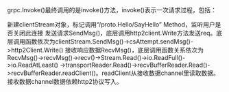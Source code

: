 grpc.Invoke()最终调用的是invoke()方法，invoke()表示一次请求过程，包括：

新建clientStream对象，标记调用“/proto.Hello/SayHello” Method，监听用户是否关闭此连接
发送请求SendMsg()，底层调用http2client.Write方法发送req。底层调用函数依次为clientStream.SendMsg()->csAttempt.sendMsg()->http2Client.Write()
接收响应数据RecvMsg()，底层调用函数关系依次为RecvMsg()->recvMsg()->recv()->Stream.Read()->io.ReadFull()->io.ReadAtLeast() ->transportReader.Read()->recvBufferReader.Read()->recvBufferReader.readClient()。readClient从接收数据channel里读取数据。接收数据channel数据依赖http2协议写入。